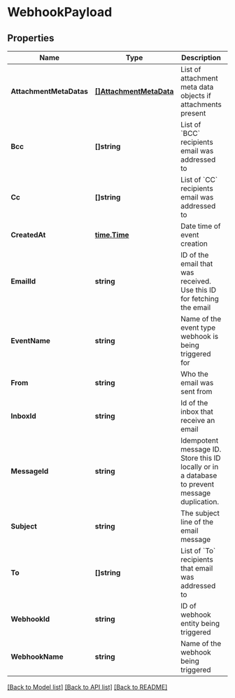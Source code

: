# WebhookPayload

## Properties

Name | Type | Description | Notes
------------ | ------------- | ------------- | -------------
**AttachmentMetaDatas** | [**[]AttachmentMetaData**](AttachmentMetaData) | List of attachment meta data objects if attachments present | [optional] 
**Bcc** | **[]string** | List of &#x60;BCC&#x60; recipients email was addressed to | [optional] 
**Cc** | **[]string** | List of &#x60;CC&#x60; recipients email was addressed to | [optional] 
**CreatedAt** | [**time.Time**](time.Time) | Date time of event creation | [optional] 
**EmailId** | **string** | ID of the email that was received. Use this ID for fetching the email | [optional] 
**EventName** | **string** | Name of the event type webhook is being triggered for | [optional] 
**From** | **string** | Who the email was sent from | [optional] 
**InboxId** | **string** | Id of the inbox that receive an email | [optional] 
**MessageId** | **string** | Idempotent message ID. Store this ID locally or in a database to prevent message duplication. | [optional] 
**Subject** | **string** | The subject line of the email message | [optional] 
**To** | **[]string** | List of &#x60;To&#x60; recipients that email was addressed to | [optional] 
**WebhookId** | **string** | ID of webhook entity being triggered | [optional] 
**WebhookName** | **string** | Name of the webhook being triggered | [optional] 

[[Back to Model list]](../README#documentation-for-models) [[Back to API list]](../README#documentation-for-api-endpoints) [[Back to README]](../README)


